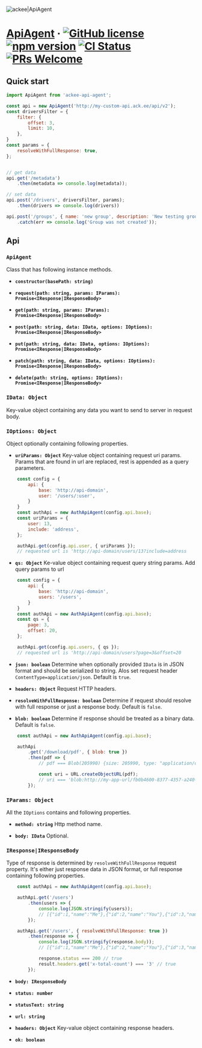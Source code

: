 ![ackee|ApiAgent](https://img.ack.ee/ackee/image/github/js)
# [ApiAgent](https://www.npmjs.com/package/ackee-api-agent) &middot; [![GitHub license](https://img.shields.io/badge/license-MIT-blue.svg)](https://github.com/AckeeCZ/api-agent/blob/master/LICENSE) [![npm version](https://img.shields.io/npm/v/ackee-api-agent.svg?style=flat)](https://www.npmjs.com/package/ackee-api-agent) [![CI Status](http://img.shields.io/travis/AckeeCZ/api-agent.svg?style=flat)](https://travis-ci.org/AckeeCZ/api-agent) [![PRs Welcome](https://img.shields.io/badge/PRs-welcome-brightgreen.svg)](https://reactjs.org/docs/how-to-contribute.html#your-first-pull-request)

## Quick start

```js
import ApiAgent from 'ackee-api-agent';

const api = new ApiAgent('http://my-custom-api.ack.ee/api/v2');
const driversFilter = {
    filter: {
        offset: 3,
        limit: 10,
    },
}
const params = {
    resolveWithFullResponse: true,
};


// get data
api.get('/metadata')
    .then(metadata => console.log(metadata));

// set data
api.post('/drivers', driversFilter, params);
    .then(drivers => console.log(drivers))

api.post('/groups', { name: 'new group', description: 'New testing group' })
    .catch(err => console.log('Group was not created'));
```

## Api

### `ApiAgent`

Class that has following instance methods.

* **`constructor(basePath: string)`**

* **`request(path: string, params: IParams): Promise<IResponse|IResponseBody>`**

* **`get(path: string, params: IParams): Promise<IResponse|IResponseBody>`**

* **`post(path: string, data: IData, options: IOptions): Promise<IResponse|IResponseBody>`**

* **`put(path: string, data: IData, options: IOptions): Promise<IResponse|IResponseBody>`**

* **`patch(path: string, data: IData, options: IOptions): Promise<IResponse|IResponseBody>`**

* **`delete(path: string, options: IOptions): Promise<IResponse|IResponseBody>`**

### `IData: Object`
Key-value object containing any data you want to send to server in request body.

### `IOptions: Object`

Object optionally containing following properties.

* **`uriParams: Object`**
Key-value object containing request uri params. Params that are found in url are replaced,
rest is appended as a query parameters.

```js
    const config = {
        api: {
            base: 'http://api-domain',
            user: '/users/:user',
        }
    }
    const authApi = new AuthApiAgent(config.api.base);
    const uriParams = {
        user: 13,
        include: 'address',
    };

    authApi.get(config.api.user, { uriParams });
    // requested url is 'http://api-domain/users/13?include=address
```

* **`qs: Object`**
Ke-value object containing request query string params. Add query params to url

```js
    const config = {
        api: {
            base: 'http://api-domain',
            users: '/users',
        }
    }
    const authApi = new AuthApiAgent(config.api.base);
    const qs = {
        page: 3,
        offset: 20,
    };

    authApi.get(config.api.users, { qs });
    // requested url is 'http://api-domain/users?page=3&offset=20
```

* **`json: boolean`**
Determine when optionally provided `IData` is in JSON format and should be serialized to string.
Alos set request header `ContentType=application/json`. Default is `true`.

* **`headers: Object`**
Request HTTP headers.

* **`resolveWithFullResponse: boolean`**
Determine if request should resolve with full response or just a response body. Default is `false`.

* **`blob: boolean`**
Determine if response should be treated as a binary data. Default is `false`.

```js
    const authApi = new AuthApiAgent(config.api.base);

    authApi
        .get('/download/pdf', { blob: true })
        .then(pdf => {
            // pdf === Blob(205990) {size: 205990, type: "application/octet-stream"}

            const uri = URL.createObjectURL(pdf);
            // uri === 'blob:http://my-app-url/fb0b4600-8377-4357-a240-8346e94a0384'
        });
```

### `IParams: Object`

All the `IOptions` contains and following properties.

* **`method: string`**
 Http method name.

* **`body: IData`**
Optional.

### `IResponse|IResponseBody`

Type of response is determined by `resolveWithFullResponse` request property. It's either
just response data in JSON format, or full response containing following properties.

```js
    const authApi = new AuthApiAgent(config.api.base);

    authApi.get('/users')
        .then(users => {
            console.log(JSON.stringify(users));
            // [{"id":1,"name":"Me"},{"id":2,"name":"You"},{"id":3,"name":"He"}]
        });

    authApi.get('/users', { resolveWithFullResponse: true })
        .then(response => {
            console.log(JSON.stringify(response.body));
            // [{"id":1,"name":"Me"},{"id":2,"name":"You"},{"id":3,"name":"He"}]

            response.status === 200 // true
            result.headers.get('x-total-count') === '3' // true
        });
```

* **`body: IResponseBody`**

* **`status: number`**

* **`statusText: string`**

* **`url: string`**

* **`headers: Object`**
Key-value object containing response headers.

* **`ok: boolean`**
